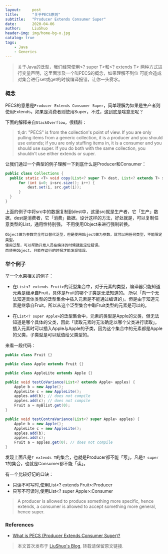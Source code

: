 ```yaml
---
layout:     post
title:      "关于PECS原则"
subtitle:   "Producer Extends Consumer Super"
date:       2020-04-06
author:     LiuShuo
header-img: img/home-bg-o.jpg
catalog: true
tags:
    - Java
    - Generics
---
```

    
> 关于Java的泛型，我们经常使用<? super T>和<? extends T> 两种方式进行变量声明，这里面涉及一个叫PECS的概念，如果理解不到位
可能会造成对集合进行set或get的时候编译报错，让你一头雾水。

### 概念
PECS的意思是`Producer Extends Consumer Super`，简单理解为如果是生产者则使用Extends，如果是消费者则使用Super，不过，这到底是啥意思呢？

下面的解释来自`StackOverflow`，很精辟：
> tl;dr: "PECS" is from the collection's point of view. If you are only pulling items from a generic 
collection, it is a producer and you should use extends; if you are only stuffing items in, it is a 
consumer and you should use super. If you do both with the same collection, you shouldn't use either extends or super.
  

让我们通过一个典型的例子理解一下到底什么是Producer和Consumer：
```java
public class Collections { 
  public static <T> void copy(List<? super T> dest, List<? extends T> src)   {  
      for (int i=0; i<src.size(); i++) { 
          dest.set(i, src.get(i)); 
      }
  } 
}
```
上面的例子中将src中的数据复制到dest中，这里src就是生产者，它「生产」数据，dest是消费者，它「消费」数据。设计这样的方法，好处就是，可以复制任意类型的List，通用性特别强，
不用使用Object来进行强制转换。
```
Object做为参数完全可以替代泛型，但是使用Object做为参数，就可以用任何类型，不能限定类型。
使用泛型，可以帮助开发人员在编译的时候就能定位错误。
而使用Object，只能在运行的时候才能发现错误。
```
### 举个例子
举一个水果相关的例子：
- 在`List<? extends Fruit>`的泛型集合中，对于元素的类型，编译器只能知道元素是继承自Fruit，具体是Fruit的哪个子类是无法知道的。
所以「向一个无法知道具体类型的泛型集合中插入元素是不能通过编译的」。但是由于知道元素是继承自Fruit，所以从这个泛型集合中取Fruit类型的元素是可以的。

- 在`List<? super Apple>`的泛型集合中，元素的类型是Apple的父类，但无法知道是哪个具体的父类，因此「读取元素时无法确定以哪个父类进行读取」。
插入元素时可以插入Apple与Apple的子类，因为这个集合中的元素都是Apple的父类，子类型是可以赋值给父类型的。

来看一段代码：
```java
public class Fruit {}

public class Apple extends Fruit {}

public class AppleLite extends Apple {}

public void testCoVariance(List<? extends Apple> apples) {
    Apple b = new Apple();
    AppleLite c = new AppleLite();
    apples.add(b); // does not compile
    apples.add(c); // does not compile
    Fruit a = myBlist.get(0);
}

public void testContraVariance(List<? super Apple> apples) {
    Apple b = new Apple();
    AppleLite c = new AppleLite();
    apples.add(b);
    apples.add(c);
    Fruit a = apples.get(0); // does not compile
}
```
发现上面凡是`? extends T`的集合，也就是Producer都不能「写」，凡是`? super T`的集合，也就是Consumer都不能「读」。

有一个比较好记的口诀：
 
- 只读不可写时,使用List<? extends Fruit>:Producer
- 只写不可读时,使用List<? super Apple>:Consumer

>  A producer is allowed to produce something more specific, hence extends, a consumer is allowed to accept something more general, hence super.


### References
- [What is PECS (Producer Extends Consumer Super)?](https://stackoverflow.com/questions/2723397/what-is-pecs-producer-extends-consumer-super) 

> 本文首次发布于 [LiuShuo's Blog](https://liushuo.me), 
转载请保留原文链接.
